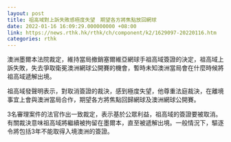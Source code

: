 ```yaml
---
layout: post
title: 祖高域對上訴失敗感極度失望　期望各方將焦點放回網球
date: 2022-01-16 16:09:29.000000000 +08:00
link: https://news.rthk.hk/rthk/ch/component/k2/1629097-20220116.htm
categories: rthk
---
```


澳洲墨爾本法院裁定，維持當局撤銷塞爾維亞網球手祖高域簽證的決定，祖高域上訴失敗，失去爭取衛冕澳洲網球公開賽的機會，暫時未知澳洲當局會在什麼時候將祖高域遞解出境。

祖高域發聲明表示，對取消簽證的裁決，感到極度失望，他尊重法庭裁決，在離境事宜上會與澳洲當局合作，期望各方將焦點回歸網球及澳洲網球公開賽。

3名審理案件的法官作出一致裁定，表示基於公眾利益，祖高域的簽證要被取消。有關裁決意味祖高域將繼續被拘留在墨爾本，直至被遞解出境。一般情況下，驅逐令將包括3年不能取得入境澳洲的簽證。
